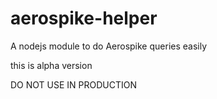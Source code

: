 # aerospike-helper
A nodejs module to do Aerospike queries easily

this is alpha version

DO NOT USE IN PRODUCTION
